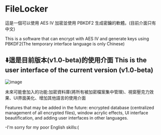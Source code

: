# FileLocker
這是一個可以使用 AES IV 加密並使用 PBKDF2 生成密鑰的軟體。(目前介面只有中文)

This is a software that can encrypt with AES IV and generate keys using PBKDF2(The temporary interface language is only Chinese)

⬇️這是目前版本(v1.0-beta)的使用介面 This is the user interface of the current version (v1.0-beta)
---------------------------------------------------------------------------------------------
![image](https://github.com/user-attachments/assets/b77b0f62-99cc-42bd-856a-42868c24a5ec)

未來可能會加入的功能:加密資料庫(將所有被加密檔案集中管理)、視窗壓克力效果、UI界面美化、增加其他語言的使用介面

Features that may be added in the future: encrypted database (centralized management of all encrypted files), window acrylic effects, UI interface beautification, and adding user interfaces in other languages.

-I'm sorry for my poor English skills:(
